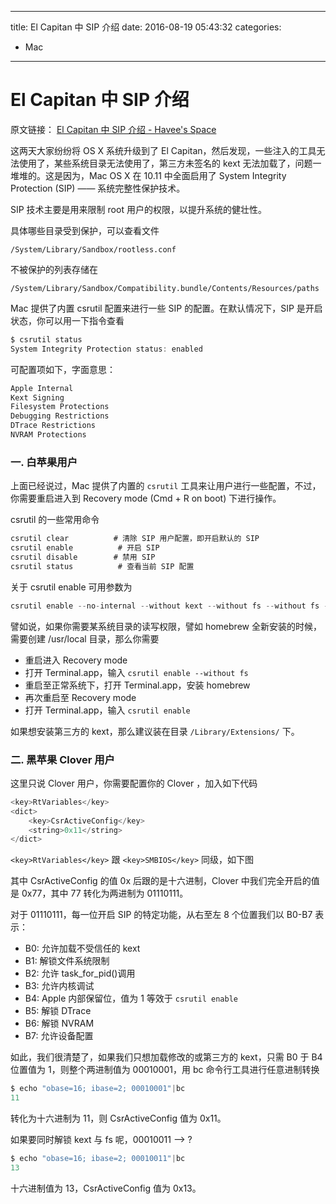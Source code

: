 ----
title: El Capitan 中 SIP 介绍
date: 2016-08-19 05:43:32
categories:
- Mac
----
# El Capitan 中 SIP 介绍

原文链接：
[El Capitan 中 SIP 介绍 - Havee's Space](https://havee.me/mac/2015-10/system-integrity-protection-on-el-capitan.html)

这两天大家纷纷将 OS X 系统升级到了 El Capitan，然后发现，一些注入的工具无法使用了，某些系统目录无法使用了，第三方未签名的 kext 无法加载了，问题一堆堆的。这是因为，Mac OS X 在 10.11 中全面启用了 System Integrity Protection (SIP) —— 系统完整性保护技术。

SIP 技术主要是用来限制 root 用户的权限，以提升系统的健壮性。

具体哪些目录受到保护，可以查看文件

```
/System/Library/Sandbox/rootless.conf
```

不被保护的列表存储在
```
/System/Library/Sandbox/Compatibility.bundle/Contents/Resources/paths
```


Mac 提供了内置 csrutil 配置来进行一些 SIP 的配置。在默认情况下，SIP 是开启状态，你可以用一下指令查看

```JavaScript
$ csrutil status
System Integrity Protection status: enabled
```


可配置项如下，字面意思：

```JavaScript
Apple Internal
Kext Signing
Filesystem Protections
Debugging Restrictions
DTrace Restrictions
NVRAM Protections
```


### 一. 白苹果用户

上面已经说过，Mac 提供了内置的 `csrutil` 工具来让用户进行一些配置，不过，你需要重启进入到 Recovery mode (Cmd + R on boot) 下进行操作。

csrutil 的一些常用命令

```JavaScript
csrutil clear          # 清除 SIP 用户配置，即开启默认的 SIP
csrutil enable          # 开启 SIP
csrutil disable        # 禁用 SIP
csrutil status          # 查看当前 SIP 配置
```


关于 csrutil enable 可用参数为

```JavaScript
csrutil enable --no-internal --without kext --without fs --without fs --without debug --without dtrace --without nvram
```

譬如说，如果你需要某系统目录的读写权限，譬如 homebrew 全新安装的时候，需要创建 /usr/local 目录，那么你需要

- 重启进入 Recovery mode
- 打开 Terminal.app，输入 `csrutil enable --without fs`
- 重启至正常系统下，打开 Terminal.app，安装 homebrew
- 再次重启至 Recovery mode
- 打开 Terminal.app，输入 `csrutil enable`

如果想安装第三方的 kext，那么建议装在目录 `/Library/Extensions/` 下。

### 二. 黑苹果 Clover 用户

这里只说 Clover 用户，你需要配置你的 Clover ，加入如下代码

```JavaScript
<key>RtVariables</key>
<dict>
    <key>CsrActiveConfig</key>
    <string>0x11</string>
</dict>
```

`<key>RtVariables</key>` 跟 `<key>SMBIOS</key>` 同级，如下图

其中 CsrActiveConfig 的值 0x 后跟的是十六进制，Clover 中我们完全开启的值是 0x77，其中 77 转化为两进制为 01110111。

对于 01110111，每一位开启 SIP 的特定功能，从右至左 8 个位置我们以 B0-B7 表示：

- B0: 允许加载不受信任的 kext
- B1: 解锁文件系统限制
- B2: 允许 task_for_pid()调用
- B3: 允许内核调试
- B4: Apple 内部保留位，值为 1 等效于 `csrutil enable`
- B5: 解锁 DTrace
- B6: 解锁 NVRAM
- B7: 允许设备配置

如此，我们很清楚了，如果我们只想加载修改的或第三方的 kext，只需 B0 于 B4 位置值为 1，则整个两进制值为 00010001，用 bc 命令行工具进行任意进制转换

```JavaScript
$ echo "obase=16; ibase=2; 00010001"|bc
11
```


转化为十六进制为 11，则 CsrActiveConfig 值为 0x11。

如果要同时解锁 kext 与 fs 呢，00010011 –> ?

```JavaScript
$ echo "obase=16; ibase=2; 00010011"|bc
13
```


十六进制值为 13，CsrActiveConfig 值为 0x13。

